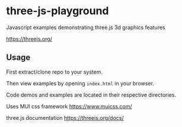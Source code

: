 # three-js-playground

Javascript examples demonstrating three.js 3d graphics features

https://threejs.org/

## Usage ##

First extract/clone repo to your system.

Then view examples by opening `index.html` in your browser.

Code demos and examples are located
in their respective directories.

Uses MUI css framework
https://www.muicss.com/

three.js documentation
https://threejs.org/docs/